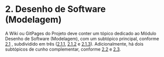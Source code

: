 # 2. Desenho de Software (Modelagem)

A Wiki ou GitPages do Projeto deve conter um tópico dedicado ao Módulo Desenho de Software (Modelagem), com um subtópico principal, conforme [2.1](/docs/modelagem/modelagem_tradicional.md)
, subdividido em três ([2.1.1](/docs/modelagem/uml_estaticos.md), [2.1.2](/docs/modelagem/uml_dinamicos.md) e [2.1.3](/docs/modelagem/agil.md)). Adicionalmente, há dois subtópicos de cunho complementar, conforme [2.2](/docs/modelagem/iniciativas_extras.md) e [2.3](/docs/modelagem/participacoes_modelagem.md).
